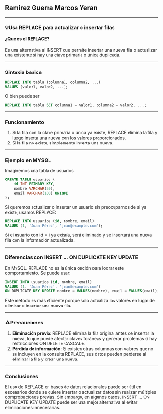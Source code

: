 ## Ramirez Guerra Marcos Yeran

---


### 💡Usa REPLACE para actualizar o insertar filas

#### ¿Que es el REPLACE?
Es una alternativa al INSERT que permite insertar una nueva fila o actualizar una existente si hay una clave primaria o única duplicada.


---

### Sintaxis basica
```sql
REPLACE INTO tabla (columna1, columna2, ...) 
VALUES (valor1, valor2, ...);
```
O bien puede ser 

```sql
REPLACE INTO tabla SET columna1 = valor1, columna2 = valor2, ...;
```

---

### Funcionamiento
1. Si la fila con la clave primaria o única ya existe, REPLACE elimina la fila y luego inserta una nueva con los valores proporcionados.
2. Si la fila no existe, simplemente inserta una nueva.


---


### Ejemplo en MYSQL
Imaginemos una tabla de usuarios

```sql
CREATE TABLE usuarios (
    id INT PRIMARY KEY,
    nombre VARCHAR(50),
    email VARCHAR(100) UNIQUE
);
```
Si queremos actualizar o insertar un usuario sin preocuparnos de si ya existe, usamos REPLACE:

```sql
REPLACE INTO usuarios (id, nombre, email)
VALUES (1, 'Juan Pérez', 'juan@example.com');
```
Si el usuario con id = 1 ya existía, será eliminado y se insertará una nueva fila con la información actualizada.



---


### Diferencias con INSERT ... ON DUPLICATE KEY UPDATE
En MySQL, REPLACE no es la única opción para lograr este comportamiento. Se puede usar:

```sql
INSERT INTO usuarios (id, nombre, email)
VALUES (1, 'Juan Pérez', 'juan@example.com')
ON DUPLICATE KEY UPDATE nombre = VALUES(nombre), email = VALUES(email);
```
Este método es más eficiente porque solo actualiza los valores en lugar de eliminar e insertar una nueva fila.



---


### ⚠️Precauciones
1. **Eliminación previa**: REPLACE elimina la fila original antes de insertar la nueva, lo que puede afectar claves foráneas y generar problemas si hay restricciones ON DELETE CASCADE.
2. **Pérdida de información**: Si existen otras columnas con valores que no se incluyen en la consulta REPLACE, sus datos pueden perderse al eliminar la fila y crear una nueva.


---



### Conclusiones
El uso de REPLACE en bases de datos relacionales puede ser útil en escenarios donde se quiere insertar o actualizar datos sin realizar múltiples comprobaciones previas. Sin embargo, en algunos casos, INSERT ... ON DUPLICATE KEY UPDATE puede ser una mejor alternativa al evitar eliminaciones innecesarias​.


